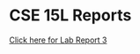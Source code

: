 # CSE 15L Reports

[Click here for Lab Report 3](https://abhinav24831.github.io/cse15l-lab-reports/lab-report-3-week-6.html)


